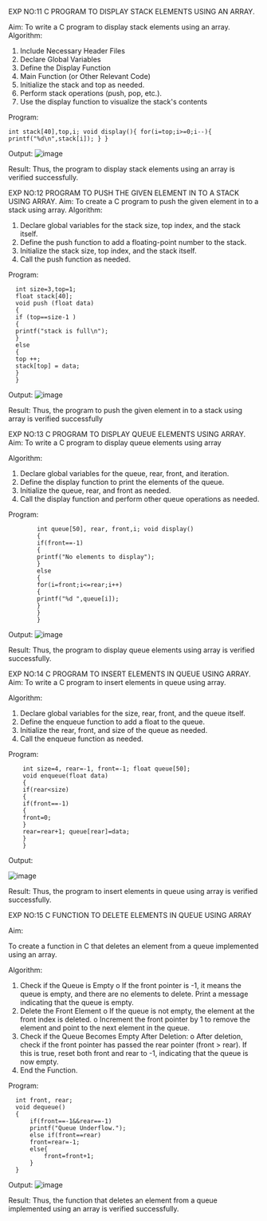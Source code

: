 EXP NO:11 C PROGRAM TO DISPLAY STACK ELEMENTS USING AN ARRAY.

Aim:
To write a C program to display stack elements using an array.
Algorithm:
1.	Include Necessary Header Files
2.	Declare Global Variables
3.	Define the Display Function
4.	Main Function (or Other Relevant Code)
5.	Initialize the stack and top as needed.
6.	Perform stack operations (push, pop, etc.).
7.	Use the display function to visualize the stack's contents
 
Program:
```
int stack[40],top,i; void display(){ for(i=top;i>=0;i--){ printf("%d\n",stack[i]); } }
```
Output:
![image](https://github.com/user-attachments/assets/b2b18cb2-a82b-4355-9978-5fa4096e7e1f)

Result:
Thus, the program to display stack elements using an array is verified successfully.
 

EXP NO:12  PROGRAM TO PUSH THE GIVEN ELEMENT IN TO A STACK USING ARRAY.
Aim:
To create a C program to push the given element in to a stack using array.
Algorithm:
1.	Declare global variables for the stack size, top index, and the stack itself.
2.	Define the push function to add a floating-point number to the stack.
3.	Initialize the stack size, top index, and the stack itself.
4.	Call the push function as needed.
 
Program:
```
  int size=3,top=1;
  float stack[40];
  void push (float data)
  {
  if (top==size-1 )
  {
  printf("stack is full\n");
  }
  else
  {
  top ++; 
  stack[top] = data;
  }
  }
```
Output:
![image](https://github.com/user-attachments/assets/b298f120-10b4-4928-85de-de9bc4e8ec90)

Result:
Thus, the program to push the given element in to a stack using array is verified successfully


 
EXP NO:13 C PROGRAM TO DISPLAY QUEUE ELEMENTS USING ARRAY.
Aim:
To write a C program to display queue elements using array

Algorithm:
1.	Declare global variables for the queue, rear, front, and iteration.
2.	Define the display function to print the elements of the queue.
3.	Initialize the queue, rear, and front as needed.
4.	Call the display function and perform other queue operations as needed.
 
Program:
```
        int queue[50], rear, front,i; void display()
        {
        if(front==-1)
        {
        printf("No elements to display");
        }
        else
        {
        for(i=front;i<=rear;i++)
        {
        printf("%d ",queue[i]);
        }
        }
        }
```
Output:
![image](https://github.com/user-attachments/assets/75d06a4c-7788-4295-8857-f042f4ff49de)

Result:
Thus, the program to display queue elements using array is verified successfully.


 
EXP NO:14 C PROGRAM TO INSERT ELEMENTS IN QUEUE USING ARRAY.
Aim:
To write a C program to insert elements in queue using array.

Algorithm:
1.	Declare global variables for the size, rear, front, and the queue itself.
2.	Define the enqueue function to add a float to the queue.
3.	Initialize the rear, front, and size of the queue as needed.
4.	Call the enqueue function as needed.

Program:
```
    int size=4, rear=-1, front=-1; float queue[50];
    void enqueue(float data)
    {
    if(rear<size)
    {
    if(front==-1)
    {
    front=0;
    }
    rear=rear+1; queue[rear]=data;
    }
    }
```
Output:

![image](https://github.com/user-attachments/assets/18b564f1-7cfe-497b-80e8-700e7ae86e1b)

Result:
Thus, the program to insert elements in queue using array is verified successfully.



 
EXP NO:15 C FUNCTION TO DELETE ELEMENTS IN QUEUE USING ARRAY



Aim:

To create a function in C that deletes an element from a queue implemented using an array.

Algorithm:

1.	Check if the Queue is Empty
o	If the front pointer is -1, it means the queue is empty, and there are no elements to delete. Print a message indicating that the queue is empty.
2.	Delete the Front Element
o	If the queue is not empty, the element at the front index is deleted.
o	Increment the front pointer by 1 to remove the element and point to the next element in the queue.
3.	Check if the Queue Becomes Empty After Deletion:
o	After deletion, check if the front pointer has passed the rear pointer (front > rear). If this is true, reset both front and rear to -1, indicating that the queue is now empty.
4.	End the Function.



Program:
```
  int front, rear;
  void dequeue()
  {
      if(front==-1&&rear==-1)
      printf("Queue Underflow.");
      else if(front==rear)
      front=rear=-1;
      else{
          front=front+1;
      }
  }
```
Output:
![image](https://github.com/user-attachments/assets/fae1002a-eea3-4a89-96a5-6278229e87fc)

Result:
Thus, the function that deletes an element from a queue implemented using an array is verified successfully.
